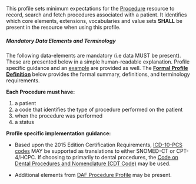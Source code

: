 This profile sets minimum expectations for the [Procedure] resource to record, search and fetch procedures associated with a patient. It identifies which core elements, extensions, vocabularies and value sets **SHALL** be present in the resource when using this profile.


##### Mandatory Data Elements and Terminology


The following data-elements are mandatory (i.e data MUST be present). These are presented below in a simple human-readable explanation.  Profile specific guidance and an [example](#example) are provided as well.  The [**Formal Profile Definition**](#profile) below provides the  formal summary, definitions, and  terminology requirements.  

**Each Procedure must have:**

1.  a patient
1.  a code that identifies the type of procedure performed on the patient
1.  when the procedure was performed
1.  a status

**Profile specific implementation guidance:**


- Based upon the 2015 Edition Certification Requirements, [ICD-10-PCS codes] MAY be supported as translations to either SNOMED-CT or CPT-4/HCPC. If choosing to primarily to dental procedures, the [Code on Dental Procedures and Nomenclature (CDT Code)] may be used.

* Additional elements from [DAF Procedure Profile](daf-Procedure.html) may be present.



  [SNOMED CT]: http://hl7.org/fhir/valueset-procedure-code.html
  [CPT-4/HCPC for procedures]: CPT-4/HCPC_for_procedures "wikilink"
  [ProcedureStatus]: http://hl7.org/fhir/valueset-procedure-status.html
  [DAF Procedure Profile]: http://hl7.org/fhir/us/daf/daf-Procedure.html
  [ICD-10-PCS codes]: ICD-10-PCS_codes "wikilink"
  [Code on Dental Procedures and Nomenclature (CDT Code)]: CDT_ValueSet "wikilink"
  [Procedure]: http://hl7-fhir.github.io/procedure.html
  [DAF Procedure Profile]: daf-Procedure.html